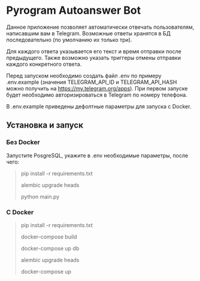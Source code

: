 # Pyrogram Autoanswer Bot

Данное приложение позволяет автоматически отвечать пользователям, написавшим вам в Telegram. Возможные ответы хранятся в БД последовательно (по умолчанию их только три). 

Для каждого ответа указывается его текст и время отправки после предыдущего. Также возможно указать триггеры отмены отправки каждого конкретного ответа.

Перед запуском необходимо создать файл .env по примеру .env.example (значения TELEGRAM_API_ID и TELEGRAM_API_HASH можно получить на https://my.telegram.org/apps). При первом запуске будет необходимо авторизироваться в Telegram по номеру телефона.

В .env.example приведены дефолтные параметры для запуска с Docker.

## Установка и запуск
### Без Docker
Запустите PosgreSQL, укажите в .env необходимые параметры, после чего:
> pip install -r requirements.txt
>
> alembic upgrade heads
>
> python main.py

### С Docker
> pip install -r requirements.txt
>
> docker-compose build
>
> docker-compose up db
>
> alembic upgrade heads
>
> docker-compose up